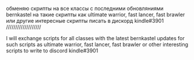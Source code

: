 обменяю скрипты на все классы с последними обновляниями bernkastel на такие скрипты как ultimate warrior, fast lancer, fast brawler или другие интересные скрипты писать в дискорд kindle#3901
///////////////////

I will exchange scripts for all classes with the latest bernkastel updates for such scripts as ultimate warrior, fast lancer, fast brawler or other interesting scripts to write to discord kindle#3901
